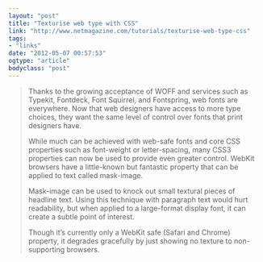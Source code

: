 ```yaml
---
layout: "post"
title: "Texturise web type with CSS"
link: "http://www.netmagazine.com/tutorials/texturise-web-type-css"
tags: 
- "links"
date: "2012-05-07 00:57:53"
ogtype: "article"
bodyclass: "post"
---
```


> Thanks to the growing acceptance of WOFF and services such as Typekit, Fontdeck, Font Squirrel, and Fontspring, web fonts are everywhere. Now that web designers have access to more type choices, they want the same level of control over fonts that print designers have.
> 
> While much can be achieved with web-safe fonts and core CSS properties such as font-weight or letter-spacing, many CSS3 properties can now be used to provide even greater control. WebKit browsers have a little-known but fantastic property that can be applied to text called mask-image.
> 
> Mask-image can be used to knock out small textural pieces of headline text. Using this technique with paragraph text would hurt readability, but when applied to a large-format display font, it can create a subtle point of interest.
> 
> Though it’s currently only a WebKit safe (Safari and Chrome) property, it degrades gracefully by just showing no texture to non-supporting browsers.